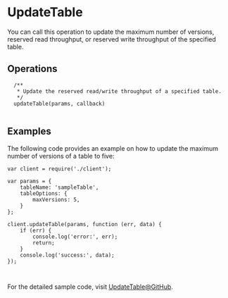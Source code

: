 # UpdateTable

You can call this operation to update the maximum number of versions, reserved read throughput, or reserved write throughput of the specified table.

## Operations

```
  /**
   * Update the reserved read/write throughput of a specified table.
   */
  updateTable(params, callback) 
			
```

## Examples

The following code provides an example on how to update the maximum number of versions of a table to five:

```
var client = require('./client');

var params = {
    tableName: 'sampleTable',
    tableOptions: {
        maxVersions: 5,
    }
};

client.updateTable(params, function (err, data) {
    if (err) {
        console.log('error:', err);
        return;
    }
    console.log('success:', data);
});

			
```

For the detailed sample code, visit [UpdateTable@GitHub](https://github.com/aliyun/aliyun-tablestore-nodejs-sdk/blob/master/samples/updateTable.js).

